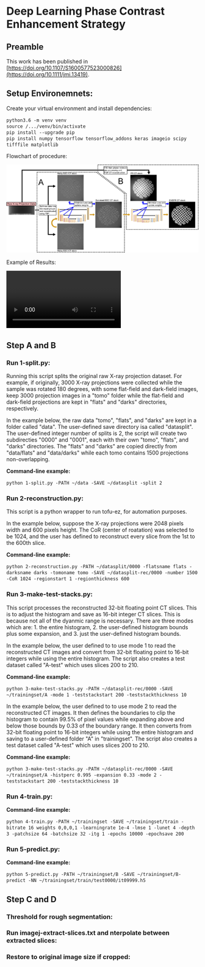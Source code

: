 # Deep Learning Phase Contrast Enhancement Strategy
## Preamble
This work has been published in [https://doi.org/10.1107/S1600577523000826](https://doi.org/10.1111/jmi.13419).

## Setup Environemnets:

Create your virtual environment and install dependencies: 
  ```
python3.6 -m venv venv
source /.../venv/bin/activate
pip install --upgrade pip
pip install numpy tensorflow tensorflow_addons keras imageio scipy tifffile matplotlib
  ```

Flowchart of procedure:

![Methods](https://github.com/xfding57/EdgeView-Segmentation/blob/main/media/Figure2-v17.jpg)

Example of Results:

![Training Loss](https://github.com/xfding57/EdgeView-Segmentation/blob/main/media/sc23-test0037-3.mp4)

## Step A and B
### Run 1-split.py:

Running this script splits the original raw X-ray projection dataset. For example, if originally, 3000 X-ray projections were collected while the sample was rotated 180 degrees, with some flat-field and dark-field images, keep 3000 projection images in a "tomo" folder while the flat-field and dark-field projections are kept in "flats" and "darks" directories, respectively. 

In the example below, the raw data "tomo", "flats", and "darks" are kept in a folder called "data". The user-defined save directory isa called "datasplit". The user-defined integer number of splits is 2, the script will create two subdirecties "0000" and "0001", each with their own "tomo", "flats", and "darks" directories. The "flats" and "darks" are copied directly from "data/flats" and "data/darks" while each tomo contains 1500 projections non-overlapping.

**Command-line example:**
  ```
python 1-split.py -PATH ~/data -SAVE ~/datasplit -split 2
  ```

### Run 2-reconstruction.py:

This script is a python wrapper to run tofu-ez, for automation purposes. 

In the example below, suppose the X-ray projections were 2048 pixels width and 600 pixels height. The CoR (center of roatation) was selected to be 1024, and the user has defined to reconstruct every slice from the 1st to the 600th slice.

**Command-line example:**
  ```
python 2-reconstruction.py -PATH ~/datasplit/0000 -flatsname flats -darksname darks -tomoname tomo -SAVE ~/datasplit-rec/0000 -number 1500 -CoR 1024 -regionstart 1 -regionthickness 600
  ```

### Run 3-make-test-stacks.py:

This script processes the reconstructed 32-bit floating point CT slices. This is to adjust the histogram and save as 16-bit integer CT slices. This is because not all of the dyanmic range is necessary. There are three modes which are: 1. the entire histogram, 2. the user-defined histogram bounds plus some expansion, and 3. just the user-defined histogram bounds.

In the example below, the user defined to to use mode 1 to read the reconstructed CT images and convert from 32-bit floating point to 16-bit integers while using the entire histogram. The script also creates a test dataset called "A-test" which uses slices 200 to 210.

**Command-line example:**
  ```
python 3-make-test-stacks.py -PATH ~/datasplit-rec/0000 -SAVE ~/trainingset/A -mode 1 -teststackstart 200 -teststackthickness 10
  ```

In the example below, the user defined to to use mode 2 to read the reconstructed CT images. It then defines the boundaries to clip the histogram to contain 99.5% of pixel values while expanding above and below those bounds by 0.33 of the boundary range. It then converts from 32-bit floating point to 16-bit integers while using the entire histogram and saving to a user-defined folder "A" in "trainingset". The script also creates a test dataset called "A-test" which uses slices 200 to 210.

**Command-line example:**
  ```
python 3-make-test-stacks.py -PATH ~/datasplit-rec/0000 -SAVE ~/trainingset/A -histperc 0.995 -expansion 0.33 -mode 2 -teststackstart 200 -teststackthickness 10
  ```

### Run 4-train.py:
**Command-line example:**
  ```
python 4-train.py -PATH ~/trainingset -SAVE ~/trainingset/train -bitrate 16 weights 0,0,0,1 -learningrate 1e-4 -lmse 1 -lunet 4 -depth 3 -patchsize 64 -batchsize 32 -itg 1 -epochs 10000 -epochsave 200
  ```
### Run 5-predict.py:
**Command-line example:**
  ```
python 5-predict.py -PATH ~/trainingset/B -SAVE ~/trainingset/B-predict -NN ~/trainingset/train/test0000/it09999.h5
  ```
## Step C and D
### Threshold for rough segmentation:

### Run imagej-extract-slices.txt and nterpolate between extracted slices:

### Restore to original image size if cropped:
